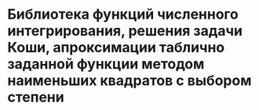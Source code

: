 # Библиотека функций численного интегрирования, решения задачи Коши, апроксимации таблично заданной функции методом наименьших квадратов с выбором степени
